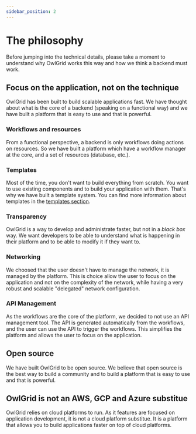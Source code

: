 ```yaml
---
sidebar_position: 2
---
```


# The philosophy

Before jumping into the technical details, please take a moment to understand why OwlGrid works this way and how we think a backend must work.

## Focus on the application, not on the technique

OwlGrid has been built to build scalable applications fast. We have thought about what is the core of a backend (speaking on a functional way) and we have built a platform that is easy to use and that is powerful.

### Workflows and resources

From a functional perspective, a backend is only workflows doing actions on resources. So we have built a platform which have a workflow manager at the core, and a set of resources (database, etc.).

### Templates

Most of the time, you don't want to build everything from scratch. You want to use existing components and to build your application with them. That's why we have built a template system. You can find more information about templates in the [templates section](/docs/concepts/templates/).

### Transparency

OwlGrid is a way to develop and administrate faster, but not in a *black box* way. We want developers to be able to understand what is happening in their platform and to be able to modify it if they want to.

### Networking

We choosed that the user doesn't have to manage the network, it is managed by the platform. This is choice allow the user to focus on the application and not on the complexity of the network, while having a very robust and scalable "delegated" network configuration.

### API Management

As the workflows are the core of the platform, we decided to not use an API management tool. The API is generated automatically from the workflows, and the user can use the API to trigger the workflows. This simplifies the platform and allows the user to focus on the application.

## Open source

We have built OwlGrid to be open source. We believe that open source is the best way to build a community and to build a platform that is easy to use and that is powerful.

## OwlGrid is not an AWS, GCP and Azure substitue

OwlGrid relies on cloud platforms to run. As it features are focused on application development, it is not a cloud platform substitue. It is a platform that allows you to build applications faster on top of cloud platforms.